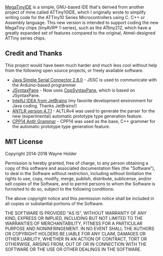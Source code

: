 [MegaTinyIDE](https://github.com/wholder/MegaTinyIDE) is a simple, GNU-based IDE that's derived from another project of mine called ATTiny10IDE, which I originally wrote to simplify writing code for the ATTiny10 Series Microcontrollers using C. C++ or Assembly language.  This new version is intended to support coding the new MegaTiny chips (tinyAVR® 1-series), such as the ATtiny212, which have a greatly expanded set of features compared to the original, Atmel-designed ATTiny series chips.

## Credit and Thanks

This project would have been much harder and much less cool without help from the following open source projects, or freely available software.

 + [Java Simple Serial Connector 2.8.0](https://github.com/scream3r/java-simple-serial-connector) - JSSC is used to communicate with the Arduino-based programmer
 + [JSyntaxPane](https://github.com/nordfalk/jsyntaxpane) - Now uses [CppSyntaxPane](https://github.com/wholder/CppSyntaxPane), which is based on JSyntaxPane.
 + [IntelliJ IDEA from JetBrains](https://www.jetbrains.com/idea/) (my favorite development environment for Java coding. Thanks JetBrains!)
 + [ANTLR version 4.7.1](http://www.antlr.org) - ALTLRv4 was used to generate the parser for the new (experimental) automatic prototype type generation feature.
 + [CPP14 Antlr Grammar](https://github.com/antlr/grammars-v4/blob/master/cpp/CPP14.g4) - CPP14 was used as the base, C++ grammer for the automatic prototype type generation feature.
 
## MIT License

Copyright 2014-2018 Wayne Holder

Permission is hereby granted, free of charge, to any person obtaining a copy of this software and associated documentation files (the "Software"), to deal in the Software without restriction, including without limitation the rights to use, copy, modify, merge, publish, distribute, sublicense, and/or sell copies of the Software, and to permit persons to whom the Software is furnished to do so, subject to the following conditions:

The above copyright notice and this permission notice shall be included in all copies or substantial portions of the Software.

THE SOFTWARE IS PROVIDED "AS IS", WITHOUT WARRANTY OF ANY KIND, EXPRESS OR IMPLIED, INCLUDING BUT NOT LIMITED TO THE WARRANTIES OF MERCHANTABILITY, FITNESS FOR A PARTICULAR PURPOSE AND NONINFRINGEMENT. IN NO EVENT SHALL THE AUTHORS OR COPYRIGHT HOLDERS BE LIABLE FOR ANY CLAIM, DAMAGES OR OTHER LIABILITY, WHETHER IN AN ACTION OF CONTRACT, TORT OR OTHERWISE, ARISING FROM, OUT OF OR IN CONNECTION WITH THE SOFTWARE OR THE USE OR OTHER DEALINGS IN THE SOFTWARE.